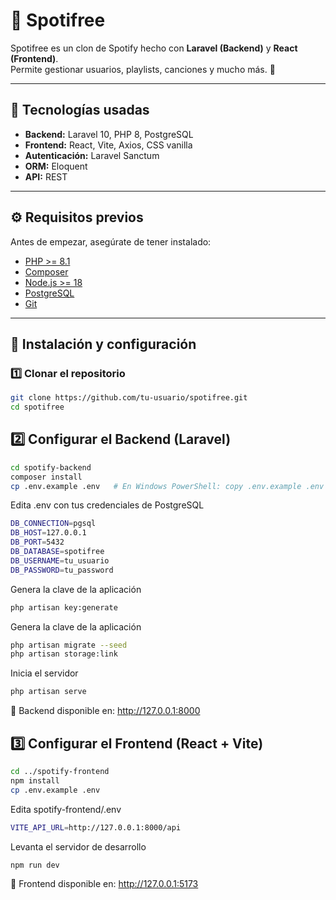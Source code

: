 # 🎵 Spotifree

Spotifree es un clon de Spotify hecho con **Laravel (Backend)** y **React (Frontend)**.  
Permite gestionar usuarios, playlists, canciones y mucho más. 🚀  

---

## 📂 Tecnologías usadas
- **Backend:** Laravel 10, PHP 8, PostgreSQL
- **Frontend:** React, Vite, Axios, CSS vanilla
- **Autenticación:** Laravel Sanctum
- **ORM:** Eloquent
- **API:** REST

---

## ⚙️ Requisitos previos
Antes de empezar, asegúrate de tener instalado:

- [PHP >= 8.1](https://www.php.net/downloads)
- [Composer](https://getcomposer.org/)
- [Node.js >= 18](https://nodejs.org/)
- [PostgreSQL](https://www.postgresql.org/download/)
- [Git](https://git-scm.com/)

---

## 🚀 Instalación y configuración

### 1️⃣ Clonar el repositorio
```bash
git clone https://github.com/tu-usuario/spotifree.git
cd spotifree
```
## 2️⃣ Configurar el Backend (Laravel)

```bash
cd spotify-backend
composer install
cp .env.example .env   # En Windows PowerShell: copy .env.example .env

```
Edita .env con tus credenciales de PostgreSQL

```bash
DB_CONNECTION=pgsql
DB_HOST=127.0.0.1
DB_PORT=5432
DB_DATABASE=spotifree
DB_USERNAME=tu_usuario
DB_PASSWORD=tu_password

```

Genera la clave de la aplicación
```bash
php artisan key:generate
```

Genera la clave de la aplicación
```bash
php artisan migrate --seed
php artisan storage:link
```

Inicia el servidor
```bash
php artisan serve
```

📌 Backend disponible en: http://127.0.0.1:8000


## 3️⃣ Configurar el Frontend (React + Vite)
```bash
cd ../spotify-frontend
npm install
cp .env.example .env
```

Edita spotify-frontend/.env

```bash
VITE_API_URL=http://127.0.0.1:8000/api
```
Levanta el servidor de desarrollo

```bash
npm run dev
```
📌 Frontend disponible en: http://127.0.0.1:5173
